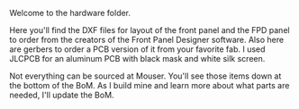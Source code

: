 Welcome to the hardware folder.

Here you'll find the DXF files for layout of the front panel and the FPD panel to order from the creators of the
Front Panel Designer software. Also here are gerbers to order a PCB version of it from your favorite fab. I used 
JLCPCB for an aluminum PCB with black mask and white silk screen.

Not everything can be sourced at Mouser. You'll see those items down at the bottom of the BoM. As I build mine and
learn more about what parts are needed, I'll update the BoM. 
